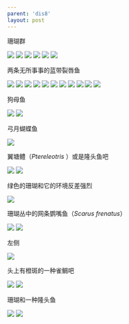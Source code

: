 ```yaml
---
parent: 'dis8'
layout: post
---
```


珊瑚群

<img class='disc' src='https://lykoseremos.github.io/gmalb-01/dis8/453.jpg'>

<img class='disc' src='https://lykoseremos.github.io/gmalb-01/dis8/454.jpg'>

<img class='disc' src='https://lykoseremos.github.io/gmalb-01/dis8/455.jpg'>

<img class='disc' src='https://lykoseremos.github.io/gmalb-01/dis8/456.jpg'>

<img class='disc' src='https://lykoseremos.github.io/gmalb-01/dis8/457.jpg'>

<img class='disc' src='https://lykoseremos.github.io/gmalb-01/dis8/458.jpg'>

两条无所事事的蓝带裂唇鱼

<img class='disc' src='https://lykoseremos.github.io/gmalb-01/dis8/459.jpg'>

<img class='disc' src='https://lykoseremos.github.io/gmalb-01/dis8/460.jpg'>

<img class='disc' src='https://lykoseremos.github.io/gmalb-01/dis8/461.jpg'>

<img class='disc' src='https://lykoseremos.github.io/gmalb-01/dis8/462.jpg'>

<img class='disc' src='https://lykoseremos.github.io/gmalb-01/dis8/463.jpg'>

<img class='disc' src='https://lykoseremos.github.io/gmalb-01/dis8/464.jpg'>

<img class='disc' src='https://lykoseremos.github.io/gmalb-01/dis8/465.jpg'>

<img class='disc' src='https://lykoseremos.github.io/gmalb-01/dis8/466.jpg'>

<img class='disc' src='https://lykoseremos.github.io/gmalb-01/dis8/467.jpg'>

<img class='disc' src='https://lykoseremos.github.io/gmalb-01/dis8/468.jpg'>

<img class='disc' src='https://lykoseremos.github.io/gmalb-01/dis8/469.jpg'>

狗母鱼

<img class='disc' src='https://lykoseremos.github.io/gmalb-01/dis8/470.jpg'>

<img class='disc' src='https://lykoseremos.github.io/gmalb-01/dis8/471.jpg'>

弓月蝴蝶鱼

<img class='disc' src='https://lykoseremos.github.io/gmalb-01/dis8/472.jpg'>

翼塘鳢（<i>Ptereleotris </i>）或是隆头鱼吧

<img class='disc' src='https://lykoseremos.github.io/gmalb-01/dis8/473.jpg'>

<img class='disc' src='https://lykoseremos.github.io/gmalb-01/dis8/474.jpg'>

绿色的珊瑚和它的环境反差强烈

<img class='disc' src='https://lykoseremos.github.io/gmalb-01/dis8/475.jpg'>

珊瑚丛中的网条鹦嘴鱼（<i>Scarus frenatus</i>）

<img class='disc' src='https://lykoseremos.github.io/gmalb-01/dis8/476.jpg'>

<img class='disc' src='https://lykoseremos.github.io/gmalb-01/dis8/477.jpg'>

左侧

<img class='disc' src='https://lykoseremos.github.io/gmalb-01/dis8/478.jpg'>

头上有橙斑的一种雀鲷吧

<img class='disc' src='https://lykoseremos.github.io/gmalb-01/dis8/479.jpg'>

<img class='disc' src='https://lykoseremos.github.io/gmalb-01/dis8/480.jpg'>

珊瑚和一种隆头鱼

<img class='disc' src='https://lykoseremos.github.io/gmalb-01/dis8/481.jpg'>

<img class='disc' src='https://lykoseremos.github.io/gmalb-01/dis8/482.jpg'>
